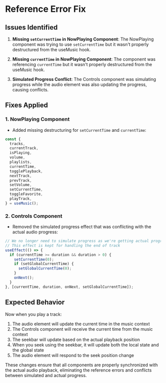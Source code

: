 # Reference Error Fix

## Issues Identified

1. **Missing `setCurrentTime` in NowPlaying Component**: The NowPlaying component was trying to use `setCurrentTime` but it wasn't properly destructured from the useMusic hook.

2. **Missing `currentTime` in NowPlaying Component**: The component was referencing `currentTime` but it wasn't properly destructured from the useMusic hook.

3. **Simulated Progress Conflict**: The Controls component was simulating progress while the audio element was also updating the progress, causing conflicts.

## Fixes Applied

### 1. NowPlaying Component

- Added missing destructuring for `setCurrentTime` and `currentTime`:

```javascript
const {
  tracks,
  currentTrack,
  isPlaying,
  volume,
  playlists,
  currentTime,
  togglePlayback,
  nextTrack,
  prevTrack,
  setVolume,
  setCurrentTime,
  toggleFavorite,
  playTrack,
} = useMusic();
```

### 2. Controls Component

- Removed the simulated progress effect that was conflicting with the actual audio progress:

```javascript
// We no longer need to simulate progress as we're getting actual progress from the audio element
// This effect is kept for handling the end of track
useEffect(() => {
  if (currentTime >= duration && duration > 0) {
    setCurrentTime(0);
    if (setGlobalCurrentTime) {
      setGlobalCurrentTime(0);
    }
    onNext();
  }
}, [currentTime, duration, onNext, setGlobalCurrentTime]);
```

## Expected Behavior

Now when you play a track:

1. The audio element will update the current time in the music context
2. The Controls component will receive the current time from the music context
3. The seekbar will update based on the actual playback position
4. When you seek using the seekbar, it will update both the local state and the global state
5. The audio element will respond to the seek position change

These changes ensure that all components are properly synchronized with the actual audio playback, eliminating the reference errors and conflicts between simulated and actual progress.
